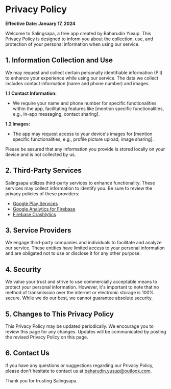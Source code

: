 # Privacy Policy

**Effective Date: January 17, 2024**

Welcome to Salingsapa, a free app created by Baharudin Yusup. This Privacy Policy is designed to
inform you about the collection, use, and protection of your personal information when using our
service.

## 1. Information Collection and Use

We may request and collect certain personally identifiable information (PII) to enhance your
experience while using our service. The data we collect includes contact information (name and phone
number) and images.

**1.1 Contact Information:**

- We require your name and phone number for specific functionalities within the app, facilitating
  features like [mention specific functionalities, e.g., in-app messaging, contact sharing].

**1.2 Images:**

- The app may request access to your device's images
  for [mention specific functionalities, e.g., profile picture upload, image sharing].

Please be assured that any information you provide is stored locally on your device and is not
collected by us.

## 2. Third-Party Services

Salingsapa utilizes third-party services to enhance functionality. These services may collect
information to identify you. Be sure to review the privacy policies of these providers:

- [Google Play Services](https://www.google.com/policies/privacy/)
- [Google Analytics for Firebase](https://firebase.google.com/support/privacy)
- [Firebase Crashlytics](https://firebase.google.com/support/privacy/)

## 3. Service Providers

We engage third-party companies and individuals to facilitate and analyze our service. These
entities have limited access to your personal information and are obligated not to use or disclose
it for any other purpose.

## 4. Security

We value your trust and strive to use commercially acceptable means to protect your personal
information. However, it's important to note that no method of transmission over the internet or
electronic storage is 100% secure. While we do our best, we cannot guarantee absolute security.

## 5. Changes to This Privacy Policy

This Privacy Policy may be updated periodically. We encourage you to review this page for any
changes. Updates will be communicated by posting the revised Privacy Policy on this page.

## 6. Contact Us

If you have any questions or suggestions regarding our Privacy Policy, please don't hesitate to
contact us at [baharudin.yusup@outlook.com](mailto:baharudin.yusup@outlook.com?subject=Salingsapa).

Thank you for trusting Salingsapa.
